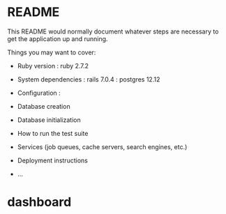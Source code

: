 # README

This README would normally document whatever steps are necessary to get the
application up and running.

Things you may want to cover:

* Ruby version
 : ruby 2.7.2

* System dependencies
 : rails 7.0.4
 : postgres 12.12

* Configuration
 :  
* Database creation

* Database initialization

* How to run the test suite

* Services (job queues, cache servers, search engines, etc.)

* Deployment instructions

* ...
# dashboard
